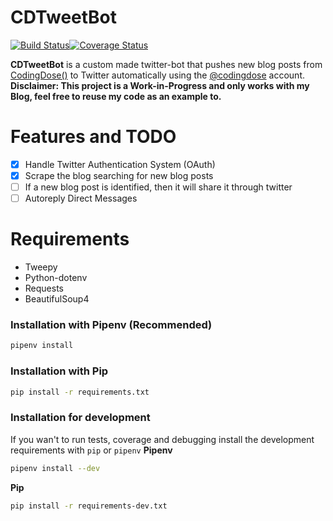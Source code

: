 # CDTweetBot
[![Build Status](https://travis-ci.org/franccesco/CDTweetBot.svg?branch=master)](https://travis-ci.org/franccesco/CDTweetBot)[![Coverage Status](https://coveralls.io/repos/github/franccesco/CDTweetBot/badge.svg?branch=master)](https://coveralls.io/github/franccesco/CDTweetBot?branch=master)

**CDTweetBot** is a custom made twitter-bot that pushes new blog posts from [CodingDose()](https://codingdose.info/) to Twitter automatically using the [@codingdose](https://twitter.com/codingdose) account.
**Disclaimer: This project is a Work-in-Progress and only works with my Blog, feel free to reuse my code as an example to.**

# Features and TODO
- [x] Handle Twitter Authentication System (OAuth)
- [x] Scrape the blog searching for new blog posts
- [ ] If a new blog post is identified, then it will share it through twitter
- [ ] Autoreply Direct Messages

# Requirements
- Tweepy
- Python-dotenv
- Requests
- BeautifulSoup4

### Installation with Pipenv (Recommended)
```sh
pipenv install
```
### Installation with Pip

```sh
pip install -r requirements.txt
```

### Installation for development
If you wan't to run tests, coverage and debugging install the development requirements with `pip` or `pipenv`
**Pipenv**
```sh
pipenv install --dev
```
**Pip**
```sh
pip install -r requirements-dev.txt
```
